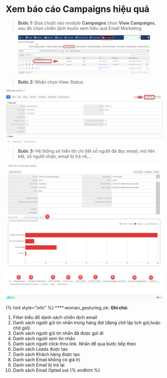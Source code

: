 # Xem báo cáo Campaigns hiệu quả

> **Bước 1:** Đưa chuột vào module **Campaigns** chọn **View Campaigns**, sau đó chọn chiến dịch muốn xem hiệu quả Email Marketing.

<figure><img src="../../.gitbook/assets/image (8) (4).png" alt=""><figcaption></figcaption></figure>

> **Bước 2:** Nhấn chọn View Status.

![](../../.gitbook/assets/xembc2.png)

> **Bước 3:** Hệ thống sẽ hiển thị chi tiết số người đã đọc email, mở liên kết, số người nhận, email bị trả về,…

![](../../.gitbook/assets/xembc3.png)

{% hint style="info" %}
****:woman\_gesturing\_ok: **Ghi chú**:

1. Filter biểu đồ danh sách chiến dịch email
2. Danh sách người gửi tin nhắn trong hàng đợi (đang chờ lập lịch gửi,hoặc chờ gửi)
3. Danh sách người gửi tin nhắn đã được gửi đi
4. Danh sách người xem tin nhắn
5. Danh sách người click-thru link. Nhấn để qua bước tiếp theo
6. Danh sách Leads được tạo
7. Danh sách Khách hàng được tạo
8. Danh sách Email không có giá trị
9. Danh sách Email bị trả lại&#x20;
10. Danh sách Email Opted out
{% endhint %}
